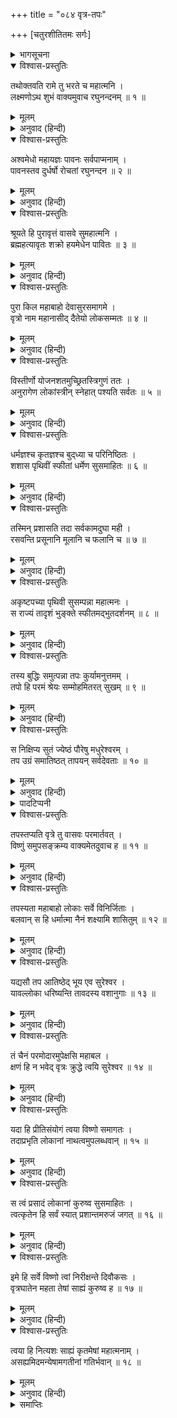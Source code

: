 +++
title = "०८४ वृत्र-तपः"

+++
[चतुरशीतितमः सर्गः]



<details><summary>भागसूचना</summary>

84. लक्ष्मणका अश्वमेध-यज्ञका प्रस्ताव करते हुए इन्द्र और वृत्रासुरकी कथा सुनाना, वृत्रासुरकी तपस्या और इन्द्रका भगवान् विष्णुसे उसके वधके लिये अनुरोध
</details>

<details open><summary>विश्वास-प्रस्तुतिः</summary>

तथोक्तवति रामे तु भरते च महात्मनि ।  
लक्ष्मणोऽथ शुभं वाक्यमुवाच रघुनन्दनम् ॥ १ ॥
</details>

<details><summary>मूलम्</summary>

तथोक्तवति रामे तु भरते च महात्मनि ।  
लक्ष्मणोऽथ शुभं वाक्यमुवाच रघुनन्दनम् ॥ १ ॥
</details>

<details><summary>अनुवाद (हिन्दी)</summary>

श्रीराम और महात्मा भरतके इस प्रकार बातचीत करनेपर लक्ष्मणने रघुकुलनन्दन श्रीरामसे यह शुभ बात कही— ॥ १ ॥
</details>

<details open><summary>विश्वास-प्रस्तुतिः</summary>

अश्वमेधो महायज्ञः पावनः सर्वपाप्मनाम् ।  
पावनस्तव दुर्धर्षो रोचतां रघुनन्दन ॥ २ ॥
</details>

<details><summary>मूलम्</summary>

अश्वमेधो महायज्ञः पावनः सर्वपाप्मनाम् ।  
पावनस्तव दुर्धर्षो रोचतां रघुनन्दन ॥ २ ॥
</details>

<details><summary>अनुवाद (हिन्दी)</summary>

‘रघुनन्दन! अश्वमेध नामक महान् यज्ञ समस्त पापोंको दूर करनेवाला, परमपावन और दुष्कर है । अतः इसका अनुष्ठान आप पसंद करें ॥ २ ॥
</details>

<details open><summary>विश्वास-प्रस्तुतिः</summary>

श्रूयते हि पुरावृत्तं वासवे सुमहात्मनि ।  
ब्रह्महत्यावृतः शक्रो हयमेधेन पावितः ॥ ३ ॥
</details>

<details><summary>मूलम्</summary>

श्रूयते हि पुरावृत्तं वासवे सुमहात्मनि ।  
ब्रह्महत्यावृतः शक्रो हयमेधेन पावितः ॥ ३ ॥
</details>

<details><summary>अनुवाद (हिन्दी)</summary>

‘महात्मा इन्द्रके विषयमें यह प्राचीन वृत्तान्त सुननेमें आता है कि इन्द्रको जब ब्रह्महत्या लगी थी, तब वे अश्वमेधयज्ञका अनुष्ठान करके ही पवित्र हुए थे ॥ ३ ॥
</details>

<details open><summary>विश्वास-प्रस्तुतिः</summary>

पुरा किल महाबाहो देवासुरसमागमे ।  
वृत्रो नाम महानासीद् दैतेयो लोकसम्मतः ॥ ४ ॥
</details>

<details><summary>मूलम्</summary>

पुरा किल महाबाहो देवासुरसमागमे ।  
वृत्रो नाम महानासीद् दैतेयो लोकसम्मतः ॥ ४ ॥
</details>

<details><summary>अनुवाद (हिन्दी)</summary>

‘महाबाहो! पहलेकी बात है, जब देवता और असुर परस्पर मिलकर रहते थे, उन दिनों वृत्रनामसे प्रसिद्ध एक बहुत बड़ा असुर रहता था । लोकमें उसका बड़ा आदर था ॥ ४ ॥
</details>

<details open><summary>विश्वास-प्रस्तुतिः</summary>

विस्तीर्णो योजनशतमुच्छ्रितस्त्रिगुणं ततः ।  
अनुरागेण लोकांस्त्रीन् स्नेहात् पश्यति सर्वतः ॥ ५ ॥
</details>

<details><summary>मूलम्</summary>

विस्तीर्णो योजनशतमुच्छ्रितस्त्रिगुणं ततः ।  
अनुरागेण लोकांस्त्रीन् स्नेहात् पश्यति सर्वतः ॥ ५ ॥
</details>

<details><summary>अनुवाद (हिन्दी)</summary>

‘वह सौ योजन चौड़ा और तीन सौ योजन ऊँचा था । वह तीनों लोकोंको आत्मीय समझकर प्यार करता था और सबको स्नेहभरी दृष्टिसे देखता था ॥ ५ ॥
</details>

<details open><summary>विश्वास-प्रस्तुतिः</summary>

धर्मज्ञश्च कृतज्ञश्च बुद‍्ध्या च परिनिष्ठितः ।  
शशास पृथिवीं स्फीतां धर्मेण सुसमाहितः ॥ ६ ॥
</details>

<details><summary>मूलम्</summary>

धर्मज्ञश्च कृतज्ञश्च बुद‍्ध्या च परिनिष्ठितः ।  
शशास पृथिवीं स्फीतां धर्मेण सुसमाहितः ॥ ६ ॥
</details>

<details><summary>अनुवाद (हिन्दी)</summary>

‘उसे धर्मका यथार्थ ज्ञान था । वह कृतज्ञ और स्थिरप्रज्ञ था तथा पूर्णतः सावधान रहकर धन-धान्यसे भरी-पूरी पृथ्वीका धर्मपूर्वक शासन करता था ॥ ६ ॥
</details>

<details open><summary>विश्वास-प्रस्तुतिः</summary>

तस्मिन् प्रशासति तदा सर्वकामदुघा मही ।  
रसवन्ति प्रसूनानि मूलानि च फलानि च ॥ ७ ॥
</details>

<details><summary>मूलम्</summary>

तस्मिन् प्रशासति तदा सर्वकामदुघा मही ।  
रसवन्ति प्रसूनानि मूलानि च फलानि च ॥ ७ ॥
</details>

<details><summary>अनुवाद (हिन्दी)</summary>

‘उसके शासनकालमें पृथ्वी सम्पूर्ण कामनाओंको देनेवाली थी । यहाँ फल, फूल और मूल सभी सरस होते थे ॥ ७ ॥
</details>

<details open><summary>विश्वास-प्रस्तुतिः</summary>

अकृष्टपच्या पृथिवी सुसम्पन्ना महात्मनः ।  
स राज्यं तादृशं भुङ्‍क्ते स्फीतमद्भुतदर्शनम् ॥ ८ ॥
</details>

<details><summary>मूलम्</summary>

अकृष्टपच्या पृथिवी सुसम्पन्ना महात्मनः ।  
स राज्यं तादृशं भुङ्‍क्ते स्फीतमद्भुतदर्शनम् ॥ ८ ॥
</details>

<details><summary>अनुवाद (हिन्दी)</summary>

‘महात्मा वृत्रासुरके राज्यमें यह भूमि बिना जोते-बोये ही अन्न उत्पन्न करती तथा धन-धान्यसे भलीभाँति सम्पन्न रहती थी । इस प्रकार वह असुर समृद्धिशाली एवं अद्भुत राज्यका उपभोग करता था ॥ ८ ॥
</details>

<details open><summary>विश्वास-प्रस्तुतिः</summary>

तस्य बुद्धिः समुत्पन्ना तपः कुर्यामनुत्तमम् ।  
तपो हि परमं श्रेयः सम्मोहमितरत् सुखम् ॥ ९ ॥
</details>

<details><summary>मूलम्</summary>

तस्य बुद्धिः समुत्पन्ना तपः कुर्यामनुत्तमम् ।  
तपो हि परमं श्रेयः सम्मोहमितरत् सुखम् ॥ ९ ॥
</details>

<details><summary>अनुवाद (हिन्दी)</summary>

‘एक समय वृत्रासुरके मनमें यह विचार उत्पन्न हुआ कि मैं परम उत्तम तप करूँ; क्योंकि तप ही परम कल्याणका साधन है । दूसरा सारा सुख तो मोहमात्र ही है ॥ ९ ॥
</details>

<details open><summary>विश्वास-प्रस्तुतिः</summary>

स निक्षिप्य सुतं ज्येष्ठं पौरेषु मधुरेश्वरम् ।  
तप उग्रं समातिष्ठत् तापयन् सर्वदेवताः ॥ १० ॥
</details>

<details><summary>मूलम्</summary>

स निक्षिप्य सुतं ज्येष्ठं पौरेषु मधुरेश्वरम् ।  
तप उग्रं समातिष्ठत् तापयन् सर्वदेवताः ॥ १० ॥
</details>

<details><summary>अनुवाद (हिन्दी)</summary>

‘उसने अपने ज्येष्ठ पुत्र मधुरेश्वरको* राजा बना पुरवासियोंको सौंप दिया और सम्पूर्ण देवताओंको ताप देता हुआ वह कठोर तपस्या करने लगा ॥ १० ॥
</details>

<details><summary>पादटिप्पनी</summary>

* मधुरेश्वरका अर्थ तिलककारने मधुर नामक राजा किया है । रामायणशिरोमणिकारने मधुर वक्ताओंका ईश्वर किया है तथा रामायणभूषणकारने ‘मधुर—सौम्य स्वभावका राजा अथवा मधुरा नगरीका स्वामी किया है ।
</details>

<details open><summary>विश्वास-प्रस्तुतिः</summary>

तपस्तप्यति वृत्रे तु वासवः परमार्तवत् ।  
विष्णुं समुपसङ्क्रम्य वाक्यमेतदुवाच ह ॥ ११ ॥
</details>

<details><summary>मूलम्</summary>

तपस्तप्यति वृत्रे तु वासवः परमार्तवत् ।  
विष्णुं समुपसङ्क्रम्य वाक्यमेतदुवाच ह ॥ ११ ॥
</details>

<details><summary>अनुवाद (हिन्दी)</summary>

‘वृत्रासुरके तपस्यामें लग जानेपर इन्द्र बड़े दुःखी-से होकर भगवान् विष्णुके पास गये और इस प्रकार बोले— ॥ ११ ॥
</details>

<details open><summary>विश्वास-प्रस्तुतिः</summary>

तपस्यता महाबाहो लोकाः सर्वे विनिर्जिताः ।  
बलवान् स हि धर्मात्मा नैनं शक्ष्यामि शासितुम् ॥ १२ ॥
</details>

<details><summary>मूलम्</summary>

तपस्यता महाबाहो लोकाः सर्वे विनिर्जिताः ।  
बलवान् स हि धर्मात्मा नैनं शक्ष्यामि शासितुम् ॥ १२ ॥
</details>

<details><summary>अनुवाद (हिन्दी)</summary>

‘‘महाबाहो! तपस्या करते हुए वृत्रासुरने समस्त लोक जीत लिये । वह धर्मात्मा असुर बलवान् हो गया है; अतः अब उसपर मैं शासन नहीं कर सकता ॥ १२ ॥
</details>

<details open><summary>विश्वास-प्रस्तुतिः</summary>

यद्यसौ तप आतिष्ठेद् भूय एव सुरेश्वर ।  
यावल्लोका धरिष्यन्ति तावदस्य वशानुगाः ॥ १३ ॥
</details>

<details><summary>मूलम्</summary>

यद्यसौ तप आतिष्ठेद् भूय एव सुरेश्वर ।  
यावल्लोका धरिष्यन्ति तावदस्य वशानुगाः ॥ १३ ॥
</details>

<details><summary>अनुवाद (हिन्दी)</summary>

‘‘सुरेश्वर! यदि वह फिर इसी प्रकार तपस्या करता रहा तो जबतक ये तीनों लोक रहेंगे, तबतक हम सब देवताओंको उसके अधीन रहना पड़ेगा ॥ १३ ॥
</details>

<details open><summary>विश्वास-प्रस्तुतिः</summary>

तं चैनं परमोदारमुपेक्षसि महाबल ।  
क्षणं हि न भवेद् वृत्रः क्रुद्धे त्वयि सुरेश्वर ॥ १४ ॥
</details>

<details><summary>मूलम्</summary>

तं चैनं परमोदारमुपेक्षसि महाबल ।  
क्षणं हि न भवेद् वृत्रः क्रुद्धे त्वयि सुरेश्वर ॥ १४ ॥
</details>

<details><summary>अनुवाद (हिन्दी)</summary>

महाबली देवेश्वर! उस परम उदार असुरकी आप उपेक्षा कर रहे हैं (इसीलिये वह शक्तिशाली होता जा रहा है) । यदि आप कुपित हो जायँ तो वह क्षणभर भी जीवित नहीं रह सकता ॥ १४ ॥
</details>

<details open><summary>विश्वास-प्रस्तुतिः</summary>

यदा हि प्रीतिसंयोगं त्वया विष्णो समागतः ।  
तदाप्रभृति लोकानां नाथत्वमुपलब्धवान् ॥ १५ ॥
</details>

<details><summary>मूलम्</summary>

यदा हि प्रीतिसंयोगं त्वया विष्णो समागतः ।  
तदाप्रभृति लोकानां नाथत्वमुपलब्धवान् ॥ १५ ॥
</details>

<details><summary>अनुवाद (हिन्दी)</summary>

‘‘विष्णो! जबसे आपके साथ उसका प्रेम हो गया है, तभीसे उसने सम्पूर्ण लोकोंका आधिपत्य प्राप्त कर लिया है ॥ १५ ॥
</details>

<details open><summary>विश्वास-प्रस्तुतिः</summary>

स त्वं प्रसादं लोकानां कुरुष्व सुसमाहितः ।  
त्वत्कृतेन हि सर्वं स्यात् प्रशान्तमरुजं जगत् ॥ १६ ॥
</details>

<details><summary>मूलम्</summary>

स त्वं प्रसादं लोकानां कुरुष्व सुसमाहितः ।  
त्वत्कृतेन हि सर्वं स्यात् प्रशान्तमरुजं जगत् ॥ १६ ॥
</details>

<details><summary>अनुवाद (हिन्दी)</summary>

‘‘अतः आप अच्छी तरह ध्यान देकर सम्पूर्ण लोकोंपर कृपा कीजिये । आपके रक्षा करनेसे ही सारा जगत् शान्त एवं नीरोग हो सकता है ॥ १६ ॥
</details>

<details open><summary>विश्वास-प्रस्तुतिः</summary>

इमे हि सर्वे विष्णो त्वां निरीक्षन्ते दिवौकसः ।  
वृत्रघातेन महता तेषां साह्यं कुरुष्व ह ॥ १७ ॥
</details>

<details><summary>मूलम्</summary>

इमे हि सर्वे विष्णो त्वां निरीक्षन्ते दिवौकसः ।  
वृत्रघातेन महता तेषां साह्यं कुरुष्व ह ॥ १७ ॥
</details>

<details><summary>अनुवाद (हिन्दी)</summary>

‘‘विष्णो! ये सब देवता आपकी ओर देख रहे हैं । वृत्रासुरका वध एक महान् कार्य है । उसे करके आप उन देवताओंका उपकार कीजिये ॥ १७ ॥
</details>

<details open><summary>विश्वास-प्रस्तुतिः</summary>

त्वया हि नित्यशः साह्यं कृतमेषां महात्मनाम् ।  
असह्यमिदमन्येषामगतीनां गतिर्भवान् ॥ १८ ॥
</details>

<details><summary>मूलम्</summary>

त्वया हि नित्यशः साह्यं कृतमेषां महात्मनाम् ।  
असह्यमिदमन्येषामगतीनां गतिर्भवान् ॥ १८ ॥
</details>

<details><summary>अनुवाद (हिन्दी)</summary>

‘‘प्रभो! आपने सदा ही इन महात्मा देवताओंकी सहायता की है । यह असुर दूसरोंके लिये अजेय है; अतः आप हम निराश्रित देवताओंके आश्रयदाता हों’ ॥
</details>

<details><summary>समाप्तिः</summary>

इत्यार्षे श्रीमद्रामायणे वाल्मीकीये आदिकाव्ये उत्तरकाण्डे चतुरशीतितमः सर्गः ॥ ८४ ॥  
इस प्रकार श्रीवाल्मीकिनिर्मित आर्षरामायण आदिकाव्यके उत्तरकाण्डमें चौरासीवाँ सर्ग पूरा हुआ ॥ ८४ ॥
</details>

